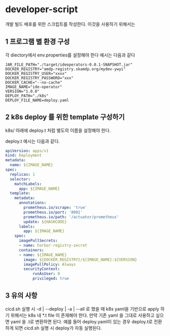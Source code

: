 # developer-script
개발 빌드 배포를 위한 스크립트를 작성한다. 
이것을 사용하기 위해서는 

## 1 프로그램 별 환경 구성
각 diectory에서 env.properties를 설정해야 한다
예시는 다음과 같다

```
JAR_FILE_PATH="./target/ideoperators-0.0.1-SNAPSHOT.jar"
DOCKER_REGISTRY="amdp-registry.skamdp.org/mydev-ywyi"
DOCKER_REGISTRY_USER="xxxx"
DOCKER_REGISTRY_PASSWORD="xxx"
DOCKER_CACHE="--no-cache"
IMAGE_NAME="ide-operator"
VERSION="1.0.0"
DEPLOY_PATH="./k8s"
DEPLOY_FILE_NAME=deploy.yaml
```

## 2 k8s deploy 를 위한 template 구성하기
k8s/ 아래에 deploy.t 처럼 별도의 이름을 설정해야 한다. 

deploy.t 예시는 다음과 같다.

```yaml
apiVersion: apps/v1
kind: Deployment
metadata:
  name: ${IMAGE_NAME}
spec:
  replicas: 1
  selector:
    matchLabels:
      app: ${IMAGE_NAME}
  template:
    metadata:
      annotations:
        prometheus.io/scrape: 'true'
        prometheus.io/port: '8081'
        prometheus.io/path: '/actuator/prometheus'
        update: ${HASHCODE}
      labels:
        app: ${IMAGE_NAME}
    spec:
      imagePullSecrets:
      - name: harbor-registry-secret
      containers:
      - name: ${IMAGE_NAME}
        image: ${DOCKER_REGISTRY}/${IMAGE_NAME}:${VERSION}
        imagePullPolicy: Always
        securityContext:
            runAsUser: 0
            privileged: true

```

## 3 유의 사항
cicd.sh  실행 시 -d | --deploy | -a | --all 로 했을 때 
k8s yaml을 기반으로 apply 하기 위해서는 
k8s 내 *.t file 이 존재해야 한다.
만약 기존 yaml 을 그대로 사용하고 싶으면 
yaml 을 .t로 변환하면 된다. 
예를 들어 deploy.yaml이 있는 경우 deploy.t로 전환하게 되면 cicd.sh 실행 시 deploy가 자동 실행된다.
